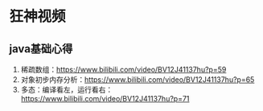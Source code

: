 # 狂神视频 #

## java基础心得 ##
1. 稀疏数组：https://www.bilibili.com/video/BV12J41137hu?p=59
2. 对象初步内存分析：https://www.bilibili.com/video/BV12J41137hu?p=65
3. 多态：编译看左，运行看右：https://www.bilibili.com/video/BV12J41137hu?p=71